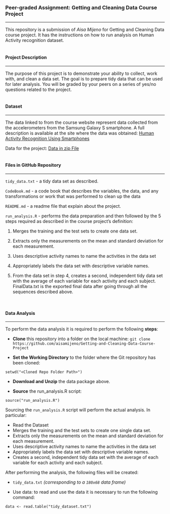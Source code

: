 ### **Peer-graded Assignment: Getting and Cleaning Data Course Project**

------
This repository is a submission of *Aisa Mijeno* for Getting and Cleaning Data course project. It has the instructions on how to run analysis on Human Activity recognition dataset.
<br>
<br>

#### **Project Description**
****
The purpose of this project is to demonstrate your ability to collect, work with, and clean a data set. The goal is to prepare tidy data that can be used for later analysis. You will be graded by your peers on a series of yes/no questions related to the project.
<br>
<br>

#### **Dataset**
****
The data linked to from the course website represent data collected from the accelerometers from the Samsung Galaxy S smartphone. A full description is available at the site where the data was obtained:
[Human Activity Recognition Using Smartphones](http://archive.ics.uci.edu/ml/datasets/Human+Activity+Recognition+Using+Smartphones)

Data for the project:
[Data in zip File](https://d396qusza40orc.cloudfront.net/getdata%2Fprojectfiles%2FUCI%20HAR%20Dataset.zip)
<br>
<br>

#### **Files in GitHub Repository**
****
`tidy_data.txt` - a tidy data set as described.

`CodeBook.md` - a code book that describes the variables, the data, and any transformations or work that was performed to clean up the data

`README.md` - a readme file that explain about the project.

`run_analysis.R` - performs the data preparation and then followed by the 5 steps required as described in the course project’s definition:


1. Merges the training and the test sets to create one data set.

2. Extracts only the measurements on the mean and standard deviation for each measurement.

3. Uses descriptive activity names to name the activities in the data set

4. Appropriately labels the data set with descriptive variable names.

5. From the data set in step 4, creates a second, independent tidy data set with the average of each variable for each activity and each subject.
FinalData.txt is the exported final data after going through all the sequences described above.
<br>

#### **Data Analysis**
****
To perform the data analysis it is required to perform the following **steps**:

* **Clone** this repository into a folder on the local machine: `git clone https://github.com/aisamijeno/Getting-and-Cleaning-Data-Course-Project`

* **Set the Working Directory** to the folder where the Git repository has been cloned:
```
setwd("<Cloned Repo Folder Path>")
```

* **Download and Unzip** the data package above.

* **Source** the run_analysis.R script:
```
source("run_analysis.R")
```
Sourcing the `run_analysis.R` script will perform the actual analysis. In particular:

* Read the Dataset
* Merges the training and the test sets to create one single data set.
* Extracts only the measurements on the mean and standard deviation for each measurement.
* Uses descriptive activity names to name the activities in the data set
* Appropriately labels the data set with descriptive variable names.
* Creates a second, independent tidy data set with the average of each variable for each activity and each subject.

After performing the analysis, the following files will be created:

* `tidy_data.txt` *(corresponding to a `180x68` data frame)*

* Use data: to read and use the data it is necessary to run the following command:

```
data <- read.table("tidy_dataset.txt")
```
